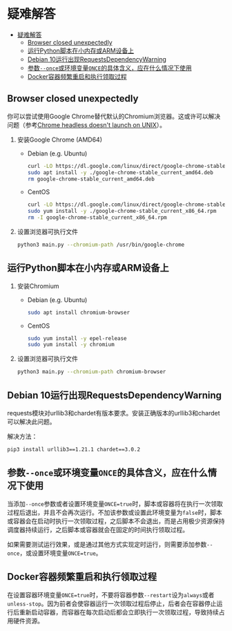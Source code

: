 # 疑难解答

- [疑难解答](#疑难解答)
  - [Browser closed unexpectedly](#browser-closed-unexpectedly)
  - [运行Python脚本在小内存或ARM设备上](#运行python脚本在小内存或arm设备上)
  - [Debian 10运行出现RequestsDependencyWarning](#debian-10运行出现requestsdependencywarning)
  - [参数`--once`或环境变量`ONCE`的具体含义，应在什么情况下使用](#参数--once或环境变量once的具体含义应在什么情况下使用)
  - [Docker容器频繁重启和执行领取过程](#docker容器频繁重启和执行领取过程)

## Browser closed unexpectedly

你可以尝试使用Google Chrome替代默认的Chromium浏览器。这或许可以解决问题（参考[Chrome headless doesn't launch on UNIX](https://github.com/puppeteer/puppeteer/blob/main/docs/troubleshooting.md#chrome-headless-doesnt-launch-on-unix)）。

1. 安装Google Chrome (AMD64)

    * Debian (e.g. Ubuntu)

        ``` bash
        curl -LO https://dl.google.com/linux/direct/google-chrome-stable_current_amd64.deb
        sudo apt install -y ./google-chrome-stable_current_amd64.deb
        rm google-chrome-stable_current_amd64.deb
        ```

    * CentOS

        ``` bash
        curl -LO https://dl.google.com/linux/direct/google-chrome-stable_current_x86_64.rpm
        sudo yum install -y ./google-chrome-stable_current_x86_64.rpm
        rm -I google-chrome-stable_current_x86_64.rpm
        ```

2. 设置浏览器可执行文件

    ``` bash
    python3 main.py --chromium-path /usr/bin/google-chrome
    ```

## 运行Python脚本在小内存或ARM设备上

1. 安装Chromium

    * Debian (e.g. Ubuntu)

        ``` bash
        sudo apt install chromium-browser
        ```

    * CentOS

        ``` bash
        sudo yum install -y epel-release
        sudo yum install -y chromium
        ```

2. 设置浏览器可执行文件

    ``` bash
    python3 main.py --chromium-path chromium-browser
    ```

## Debian 10运行出现RequestsDependencyWarning

requests模块对urllib3和chardet有版本要求。安装正确版本的urllib3和chardet可以解决此问题。

解决方法：

```bash
pip3 install urllib3==1.21.1 chardet==3.0.2
```

## 参数`--once`或环境变量`ONCE`的具体含义，应在什么情况下使用

当添加`--once`参数或者设置环境变量`ONCE=true`时，脚本或容器将在执行一次领取过程后退出，并且不会再次运行。不加该参数或设置此环境变量为`false`时，脚本或容器会在启动时执行一次领取过程，之后脚本不会退出，而是占用极少资源保持调度器持续运行，之后脚本或容器就会在固定的时间执行领取过程。

如果需要测试运行效果，或是通过其他方式实现定时运行，则需要添加参数`--once`，或设置环境变量`ONCE=true`。

## Docker容器频繁重启和执行领取过程

在设置容器环境变量`ONCE=true`时，不要将容器参数`--restart`设为`always`或者`unless-stop`。因为前者会使容器运行一次领取过程后停止，后者会在容器停止运行后重新启动容器，而容器在每次启动后都会立即执行一次领取过程，导致持续占用硬件资源。

